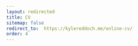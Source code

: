 ```yaml
---
layout: redirected
title: CV
sitemap: false
redirect_to:  https://kylereddoch.me/online-cv/
order: 4
---
```



